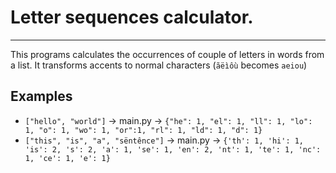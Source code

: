 # Letter sequences calculator.
_________________________
 This programs calculates the occurrences of couple of letters in words from a list.
 It transforms accents to normal characters (`ãëìôù` becomes `aeiou`)

## Examples
 * `["hello", "world"]` -> main.py -> `{"he": 1, "el": 1, "ll": 1, "lo": 1, "o": 1, "wo": 1, "or":1, "rl": 1, "ld": 1, "d": 1}`
 * `["this", "is", "a", "sëntênce"]` -> main.py -> `{'th': 1, 'hi': 1, 'is': 2, 's': 2, 'a': 1, 'se': 1, 'en': 2, 'nt': 1, 'te': 1, 'nc': 1, 'ce': 1, 'e': 1}`
